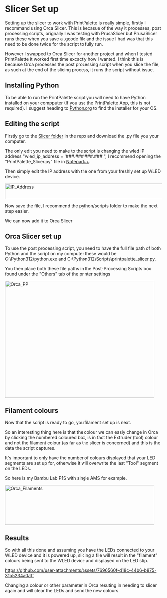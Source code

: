 # Slicer Set up

Setting up the slicer to work with PrintPalette is really simple, firstly I recommand using Orca Slicer. This is becasue of the way it processes, post processing scripts, orignally I was testing with PrusaSlicer but  PrusaSlicer runs these when you save a .gcode file and the issue I had was that this need to be done twice for the script to fully run.

However I swapped to Orca Slicer for another project and when I tested PrintPalette it worked first time excactly how I wanted. I think this is because Orca processes the post processing script when you slice the file, as such at the end of the slicing process, it runs the script without issue.

## Installing Python

To be able to run the PrintPalette script you will need to have Python installed on your compputer (If you use the PrintPalette App, this is not required). I suggest heading to [Python.org](https://www.python.org/) to find the installer for your OS.

## Editing the script

Firstly go to the [Slicer folder](https://github.com/Rushmere3D/PrintPalette/tree/main/Slicer) in the repo and download the .py file you your computer.

The only edit you need to make to the script is changing the wled IP address "wled_ip_address = '###.###.###.###'", I recommend opening the "PrintPalette_Slicer.py" file in [Notepad++](https://notepad-plus-plus.org/).

Then simply edit the IP address with the one from your freshly set up WLED device.

<img width="774" height="50" alt="IP_Address" src="https://github.com/user-attachments/assets/27eacf77-a08f-4b8e-9f11-be6585c03022" />

Now save the file, I recommend the python/scripts folder to make the next step easier.

We can now add it to Orca Slicer

## Orca Slicer set up

To use the post processing script, you need to have the full file path of both Python and the script on my computer these would be C:\Python312\python.exe and C:\Python312\Scripts\printpalette_slicer.py.

You then place both these file paths in the Post-Processing Scripts box found under the "Others" tab of the printer settings

<img width="479" height="374" alt="Orca_PP" src="https://github.com/user-attachments/assets/bf125251-c450-426e-8da6-a4dbe42d20c8" />

## Filament colours

Now that the script is ready to go, you filament set up is next.

So an interesting thing here is that the colour we can easly change in Orca by clicking the numbered coloured box, is in fact the Extruder (tool) colour and not the filament colour (as far as the slicer is concerned) and this is the data the script captures.

It's important to only have the number of colours displayed that your LED segments are set up for, otherwise it will overwrite the last "Tool" segment on the LEDs.

So here is my Bambu Lab P1S with single AMS for example.

<img width="479" height="127" alt="Orca_Filaments" src="https://github.com/user-attachments/assets/ff50fb4f-d4f5-4179-8185-13add2815d6a" />

## Results

So with all this done and assuming you have the LEDs connected to your WLED device and it is powered up, slicing a file will result in the "filament" colours being sent to the WLED device and displayed on the LED stip.

https://github.com/user-attachments/assets/7696560f-d18c-44b6-b875-31b5234a0a1f


Changing a colour or other parameter in Orca resuting in needing to slicer again and will clear the LEDs and send the new colours.
